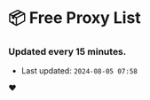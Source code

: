 # :package: Free Proxy List
### Updated every 15 minutes.

- Last updated: `2024-08-05 07:58`

:heart:
